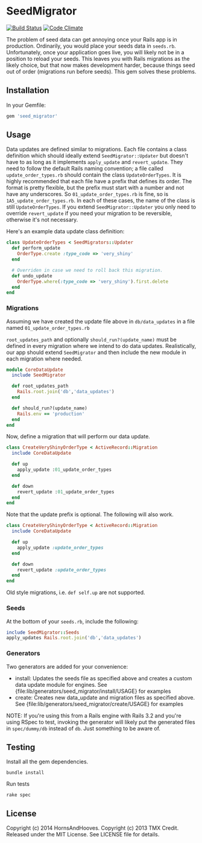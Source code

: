 # SeedMigrator

[![Build Status](https://secure.travis-ci.org/HornsAndHooves/seed_migrator.png)](http://travis-ci.org/HornsAndHooves/seed_migrator)
[![Code Climate](https://codeclimate.com/github/HornsAndHooves/seed_migrator.png)](https://codeclimate.com/github/HornsAndHooves/seed_migrator)

The problem of seed data can get annoying once your Rails app is in production.
Ordinarily, you would place your seeds data in `seeds.rb`.  Unfortunately, once
your application goes live, you will likely not be in a position to reload your
seeds.  This leaves you with Rails migrations as the likely choice, but
that now makes development harder, because things seed out of order (migrations
run before seeds).  This gem solves these problems.

## Installation

In your Gemfile:

```ruby
gem 'seed_migrator'
```

## Usage

Data updates are defined similar to migrations.  Each file contains a class
definition which should ideally extend `SeedMigrator::Updater` but doesn't have
to as long as it implements `apply_update` and `revert_update`.  They need to
follow the default Rails naming convention; a file called
`update_order_types.rb` should contain the class `UpdateOrderTypes`.  It is
highly recommended that each file have a prefix that defines its order.  The
format is pretty flexible, but the prefix must start with a number and not have
any underscores.  So `01_update_order_types.rb` is fine, so is
`1A5_update_order_types.rb`.  In each of these cases, the name of the class is
still `UpdateOrderTypes`.  If you extend `SeedMigrator::Updater` you only need to
override `revert_update` if you need your migration to be reversible, otherwise
it's not necessary.

Here's an example data update class definition:

```ruby
class UpdateOrderTypes < SeedMigrators::Updater
  def perform_update
    OrderType.create :type_code => 'very_shiny'
  end

  # Overriden in case we need to roll back this migration.
  def undo_update
    OrderType.where(:type_code => 'very_shiny').first.delete
  end
end
```

### Migrations

Assuming we have created the update file above in `db/data_updates` in a
file named `01_update_order_types.rb`

`root_updates_path` and  optionally `should_run?(update_name)` must be defined
in every migration where we intend to do data updates.  Realistically, our app
should extend `SeedMigrator` and then include the new module in each migration
where needed.

```ruby
module CoreDataUpdate
  include SeedMigrator

  def root_updates_path
    Rails.root.join('db','data_updates')
  end

  def should_run?(update_name)
    Rails.env == 'production'
  end
end
```

Now, define a migration that will perform our data update.

```ruby
class CreateVeryShinyOrderType < ActiveRecord::Migration
  include CoreDataUpdate

  def up
    apply_update :01_update_order_types
  end

  def down
    revert_update :01_update_order_types
  end
end
```

Note that the update prefix is optional.  The following will also work.

```ruby
class CreateVeryShinyOrderType < ActiveRecord::Migration
  include CoreDataUpdate

  def up
    apply_update :update_order_types
  end

  def down
    revert_update :update_order_types
  end
end
```

Old style migrations, i.e. `def self.up` are not supported.

### Seeds

At the bottom of your `seeds.rb`, include the following:

```ruby
include SeedMigrator::Seeds
apply_updates Rails.root.join('db','data_updates')
```

### Generators

Two generators are added for your convenience:

  * install: Updates the seeds file as specified above and creates a custom
    data update module for engines. See
    {file:lib/generators/seed_migrator/install/USAGE} for examples
  * create: Creates new data\_update and migration files as specified above. See
    {file:lib/generators/seed_migrator/create/USAGE} for examples

NOTE: If you're using this from a Rails engine with Rails 3.2 and you're using
RSpec to test, invoking the generator will likely put the generated files in
`spec/dummy/db` instead of `db`.  Just something to be aware of.

## Testing

Install all the gem dependencies.

    bundle install

Run tests

    rake spec

## License

Copyright (c) 2014 HornsAndHooves.
Copyright (c) 2013 TMX Credit.
Released under the MIT License.  See LICENSE file for details.
